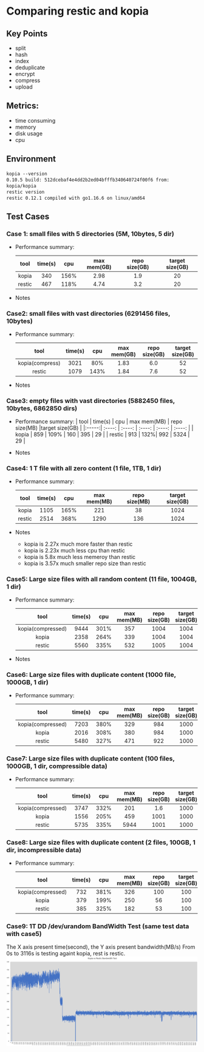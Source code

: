 # Comparing restic and kopia

## Key Points
- split
- hash
- index
- deduplicate
- encrypt
- compress
- upload

## Metrics:
- time consuming
- memory
- disk usage
- cpu

## Environment
    kopia --version
    0.10.5 build: 512dcebaf4e4dd2b2ed04bfffb340640724f00f6 from: kopia/kopia 
    restic version 
    restic 0.12.1 compiled with go1.16.6 on linux/amd64
    


## Test Cases
### Case 1: small files with 5 directories (5M, 10bytes, 5 dir)
    
- Performance summary: 
        
    |tool | time(s) | cpu | max mem(GB) | repo size(GB) |target size(GB) |
    |:-----:| :----: | :----: | :----: | :----: | :----: |
    | kopia | 340 | 156% | 2.98 | 1.9 | 20 |
    | restic | 467 | 118% | 4.74 | 3.2 | 20 |
    

- Notes


### Case2: small files with vast directories (6291456 files, 10bytes)

- Performance summary: 
        
    |tool | time(s) | cpu | max mem(GB) | repo size(GB) |target size(GB) |
    |:-----:| :----: | :----: | :----: | :----: | :----: |
    | kopia(compress) | 3021 | 80% | 1.83 | 6.0 | 52 |
    | restic | 1079 | 143%| 1.84 | 7.6 | 52 |
   
- Notes

### Case3: empty files with vast directories (5882450 files, 10bytes, 6862850 dirs)

- Performance summary:
    | tool | time(s) | cpu | max mem(MB) | repo size(MB) |target size(GB) |
    |:-----:| :----: | :----: | :----: | :----: | :----: |
    | kopia | 859 | 109% | 160 | 395 | 29 |
    | restic | 913 | 132%| 992 | 5324 | 29 |
    
- Notes

### Case4: 1 T file with all zero content  (1 file, 1TB, 1 dir)

- Performance summary: 
        
    |tool | time(s) | cpu | max mem(MB) | repo size(MB) |target size(GB) |
    |:-----:| :----: | :----: | :----: | :----: | :----: |
    | kopia | 1105 | 165% | 221 | 38 | 1024 |
    | restic | 2514 | 368%| 1290 | 136 | 1024 |

- Notes
    - kopia is 2.27x much more faster than restic
    - kopia is 2.23x much less cpu than restic
    - kopia is 5.8x much less memeroy than restic
    - kopia is 3.57x much smaller repo size than restic

### Case5: Large size files with all random content  (11 file, 1004GB, 1 dir)

- Performance summary: 
        
    |tool | time(s) | cpu | max mem(MB) | repo size(GB) |target size(GB) |
    |:-----:| :----: | :----: | :----: | :----: | :----: |
    | kopia(compressed) | 9444 | 301% | 357 | 1004 | 1004 |
    | kopia | 2358 | 264% | 339 | 1004 | 1004 |
    | restic | 5560 | 335%| 532 | 1005 | 1004 |
    
- Notes

### Case6: Large size files with duplicate content  (1000 file, 1000GB, 1 dir)

- Performance summary: 
        
    |tool | time(s) | cpu | max mem(MB) | repo size(GB) |target size(GB) |
    |:-----:| :----: | :----: | :----: | :----: | :----: |
    | kopia(compressed) | 7203 | 380% | 329 | 984 | 1000 |
    | kopia | 2016 | 308% | 380 | 984 | 1000 |
    | restic | 5480 | 327%| 471 | 922 | 1000 |
    
### Case7: Large size files with duplicate content (100 files, 1000GB, 1 dir, compressible data)

- Performance summary: 
        
    |tool | time(s) | cpu | max mem(MB) | repo size(GB) |target size(GB) |
    |:-----:| :----: | :----: | :----: | :----: | :----: |
    | kopia(compressed) | 3747 | 332% | 201 | 1.6 | 1000 |
    | kopia | 1556 | 205% | 459 | 1001 | 1000 |
    | restic | 5735 | 335%| 5944 | 1001 | 1000 |

### Case8: Large size files with duplicate content (2 files, 100GB, 1 dir, incompressible data)

- Performance summary: 
        
    |tool | time(s) | cpu | max mem(MB) | repo size(GB) |target size(GB) |
    |:-----:| :----: | :----: | :----: | :----: | :----: |
    | kopia(compressed) | 732 | 381% | 326 | 100 | 100 |
    | kopia | 379 | 199% | 250 | 56 | 100 |
    | restic | 385 | 325%| 182 | 53 | 100 |

### Case9: 1T DD /dev/urandom BandWidth Test (same test data with case5)
The X axis present time(second), the Y axis present bandwidth(MB/s)
From 0s to 3116s is testing againt kopia, rest is restic.
![Bandwidth](img/bandwidth.png)
